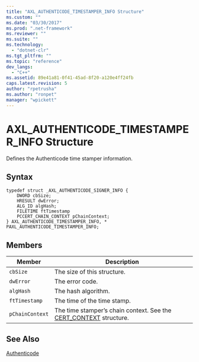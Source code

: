 ```yaml
---
title: "AXL_AUTHENTICODE_TIMESTAMPER_INFO Structure"
ms.custom: ""
ms.date: "03/30/2017"
ms.prod: ".net-framework"
ms.reviewer: ""
ms.suite: ""
ms.technology: 
  - "dotnet-clr"
ms.tgt_pltfrm: ""
ms.topic: "reference"
dev_langs: 
  - "C++"
ms.assetid: 89e41a81-0f41-45ad-8f20-a120e4ff24fb
caps.latest.revision: 5
author: "rpetrusha"
ms.author: "ronpet"
manager: "wpickett"
---
```

# AXL_AUTHENTICODE_TIMESTAMPER_INFO Structure
Defines the Authenticode time stamper information.  
  
## Syntax  
  
```  
typedef struct _AXL_AUTHENTICODE_SIGNER_INFO {  
    DWORD cbSize;  
    HRESULT dwError;  
    ALG_ID algHash;  
    FILETIME ftTimestamp  
    PCCERT_CHAIN_CONTEXT pChainContext;  
} AXL_AUTHENTICODE_TIMESTAMPER_INFO, * PAXL_AUTHENTICODE_TIMESTAMPER_INFO;  
```  
  
## Members  
  
|Member|Description|  
|------------|-----------------|  
|`cbSize`|The size of this structure.|  
|`dwError`|The error code.|  
|`algHash`|The hash algorithm.|  
|`ftTimestamp`|The time of the time stamp.|  
|`pChainContext`|The time stamper’s chain context.  See the [CERT_CONTEXT](http://msdn.microsoft.com/library/windows/desktop/aa377189.aspx) structure.|  
  
## See Also  
 [Authenticode](../../../../docs/framework/unmanaged-api/authenticode/index.md)
